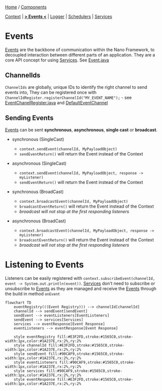 [Home](../../README.md) / [Components](../../README.md#-components)

 [Context](../context/README.md)
| [**> Events <**](README.md)
| [Logger](../logger/README.md)
| [Schedulers](../schedulers/README.md)
| [Services](../services/README.md)

# Events

[Events](../events/README.md) are the backbone of communication within the Nano Framework, to decoupled interaction between different parts of
an application.
They are a core API concept for using [Services](../services/README.md).
See [Event.java](../../src/main/java/berlin/yuna/nano/helper/event/model/Event.java)

## ChannelIds

`ChannelIds` are globally, unique IDs to identify the right channel to send events into,
They can be registered once with `ChannelIdRegister.registerChannelId("MY_EVENT_NAME");` -
see [EventChanelRegister.java](../../src/main/java/berlin/yuna/nano/helper/event/EventChannelRegister.java)
and [DefaultEventChannel](../../src/main/java/berlin/yuna/nano/helper/event/model/EventChannel.java)

## Sending Events

[Events](../events/README.md) can be sent **synchronous**, **asynchronous**, **single cast** or **broadcast**.

* synchronous (SingleCast)
  * `context.sendEvent(channelId, MyPayloadObject)`
  * `sendEventReturn()` will return the Event instead of the Context
* asynchronous (SingleCast)
  * `context.sendEvent(channelId, MyPayloadObject, response -> myListener)`
  * `sendEventReturn()` will return the Event instead of the Context

* synchronous (BroadCast)
  * `context.broadcastEvent(channelId, MyPayloadObject)`
  * `broadcastEventReturn()` will return the Event instead of the Context
  * _broadcast will not stop at the first responding listeners_
* asynchronous (BroadCast)
  * `context.broadcastEvent(channelId, MyPayloadObject, response -> myListener)`
  * `broadcastEventReturn()` will return the Event instead of the Context
  * _broadcast will not stop at the first responding listeners_


# Listening to Events

Listeners can be easily registered with `context.subscribeEvent(channelId, event -> System.out.println(event))`.
[Services](../services/README.md)  don't need to subscribe or unsubscribe to [Events](../events/README.md) as they are
managed and receive the
[Events](../events/README.md) through the build
in method `onEvent`

```mermaid
flowchart TD
    eventRegistry(((Event Registry))) --> channelId[channelId]
    channelId --> sendEvent[sendEvent]
    sendEvent --> eventListeners[EventListeners]
    sendEvent --> services[Services]
    services --> eventResponse[Event Response]
    eventListeners --> eventResponse[Event Response]

    style eventRegistry fill:#E3F2FD,stroke:#1565C0,stroke-width:1px,color:#1A237E,rx:2%,ry:2%
    style channelId fill:#E3F2FD,stroke:#1565C0,stroke-width:1px,color:#1A237E,rx:2%,ry:2%
    style sendEvent fill:#90CAF9,stroke:#1565C0,stroke-width:1px,color:#1A237E,rx:2%,ry:2%
    style eventListeners fill:#90CAF9,stroke:#1565C0,stroke-width:1px,color:#1A237E,rx:2%,ry:2%
    style services fill:#90CAF9,stroke:#1565C0,stroke-width:1px,color:#1A237E,rx:2%,ry:2%
    style eventResponse fill:#E3F2FD,stroke:#1565C0,stroke-width:1px,color:#1A237E,rx:2%,ry:2%
```
